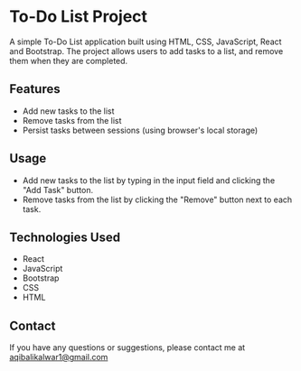 # To-Do List Project

A simple To-Do List application built using HTML, CSS, JavaScript, React and Bootstrap. The project allows users to add tasks to a list, and remove them when they are completed.

## Features

- Add new tasks to the list
- Remove tasks from the list
- Persist tasks between sessions (using browser's local storage)

## Usage

- Add new tasks to the list by typing in the input field and clicking the "Add Task" button.
- Remove tasks from the list by clicking the "Remove" button next to each task.

## Technologies Used

- React
- JavaScript
- Bootstrap
- CSS
- HTML

## Contact

If you have any questions or suggestions, please contact me at aqibalikalwar1@gmail.com
